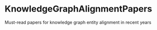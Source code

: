 # KnowledgeGraphAlignmentPapers
Must-read papers for knowledge graph entity alignment in recent years
